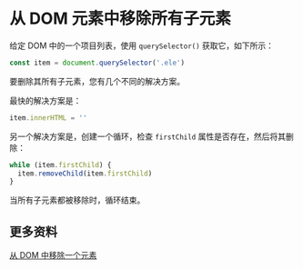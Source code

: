 # 从 DOM 元素中移除所有子元素

给定 DOM 中的一个项目列表，使用 `querySelector()` 获取它，如下所示：

```js
const item = document.querySelector('.ele')
```

要删除其所有子元素，您有几个不同的解决方案。

最快的解决方案是：

```js
item.innerHTML = ''
```

另一个解决方案是，创建一个循环，检查 `firstChild` 属性是否存在，然后将其删除：

```js
while (item.firstChild) {
  item.removeChild(item.firstChild)
}
```

当所有子元素都被移除时，循环结束。

## 更多资料

[从 DOM 中移除一个元素](https://github.com/lio-zero/blog/blob/main/DOM/%E4%BB%8E%20DOM%20%E4%B8%AD%E7%A7%BB%E9%99%A4%E4%B8%80%E4%B8%AA%E5%85%83%E7%B4%A0.md)
